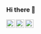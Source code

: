 ### Hi there 👋

[<img align="left" alt="linkedin" height="22px" src="https://img.shields.io/badge/-LinkedIn-B73A3E" />](https://www.linkedin.com/in/oguzhanbaltaa//) 
[<img align="left" alt="instagram" height="22px" src="https://img.shields.io/badge/-Instagram-B73A3E" />](https://www.instagram.com/oguzhanbaltaa)
<img align="left" height="22px" src="https://komarev.com/ghpvc/?username=oguzhanabalta&color=5E5E5E&label=views">
